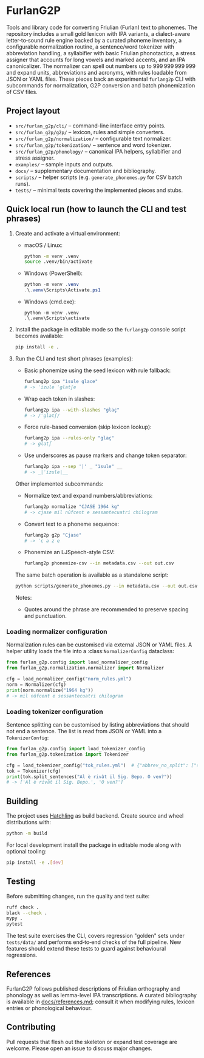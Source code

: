 # FurlanG2P

Tools and library code for converting Friulian (Furlan) text to phonemes.  The
repository includes a small gold lexicon with IPA variants, a dialect-aware
letter‑to‑sound rule engine backed by a curated phoneme inventory, a
configurable normalization routine, a sentence/word tokenizer with abbreviation
handling, a syllabifier with basic Friulian phonotactics, a stress assigner that
accounts for long vowels and marked accents, and an IPA canonicalizer. The
normalizer can spell out numbers up to 999 999 999 999 and expand units,
abbreviations and acronyms, with rules loadable from JSON or YAML files. These
pieces back an experimental `furlang2p` CLI with subcommands for normalization,
G2P conversion and batch phonemization of CSV files.

## Project layout

- `src/furlan_g2p/cli/` – command-line interface entry points.
- `src/furlan_g2p/g2p/` – lexicon, rules and simple converters.
- `src/furlan_g2p/normalization/` – configurable text normalizer.
- `src/furlan_g2p/tokenization/` – sentence and word tokenizer.
- `src/furlan_g2p/phonology/` – canonical IPA helpers, syllabifier and stress
  assigner.
- `examples/` – sample inputs and outputs.
- `docs/` – supplementary documentation and bibliography.
- `scripts/` – helper scripts (e.g. `generate_phonemes.py` for CSV batch runs).
- `tests/` – minimal tests covering the implemented pieces and stubs.

## Quick local run (how to launch the CLI and test phrases)

1. Create and activate a virtual environment:

   - macOS / Linux:
     ```bash
     python -m venv .venv
     source .venv/bin/activate
     ```
   - Windows (PowerShell):
     ```powershell
     python -m venv .venv
     .\.venv\Scripts\Activate.ps1
     ```
   - Windows (cmd.exe):
     ```
     python -m venv .venv
     .\.venv\Scripts\activate
     ```

2. Install the package in editable mode so the `furlang2p` console script becomes available:

   ```bash
   pip install -e .
   ```

3. Run the CLI and test short phrases (examples):

   - Basic phonemize using the seed lexicon with rule fallback:
     ```bash
     furlang2p ipa "ìsule glace"
     # -> ˈizule ˈglatʃe
     ```

   - Wrap each token in slashes:
     ```bash
     furlang2p ipa --with-slashes "glaç"
     # -> /ˈglatʃ/
     ```

   - Force rule-based conversion (skip lexicon lookup):
     ```bash
     furlang2p ipa --rules-only "glaç"
     # -> glatʃ
     ```

   - Use underscores as pause markers and change token separator:
     ```bash
     furlang2p ipa --sep '|' _ "ìsule" __
     # -> _|ˈizule|__
     ```

   Other implemented subcommands:

   - Normalize text and expand numbers/abbreviations:
     ```bash
     furlang2p normalize "CJASE 1964 kg"
     # -> cjase mil nûfcent e sessantecuatri chilogram
     ```

   - Convert text to a phoneme sequence:
     ```bash
     furlang2p g2p "Cjase"
     # -> ˈc a z e
     ```

   - Phonemize an LJSpeech-style CSV:
     ```bash
     furlang2p phonemize-csv --in metadata.csv --out out.csv
     ```

   The same batch operation is available as a standalone script:

   ```bash
   python scripts/generate_phonemes.py --in metadata.csv --out out.csv
   ```

   Notes:
   - Quotes around the phrase are recommended to preserve spacing and punctuation.

### Loading normalizer configuration

Normalization rules can be customised via external JSON or YAML files. A helper
utility loads the file into a :class:`NormalizerConfig` dataclass:

```python
from furlan_g2p.config import load_normalizer_config
from furlan_g2p.normalization.normalizer import Normalizer

cfg = load_normalizer_config("norm_rules.yml")
norm = Normalizer(cfg)
print(norm.normalize("1964 kg"))
# -> mil nûfcent e sessantecuatri chilogram
```

### Loading tokenizer configuration

Sentence splitting can be customised by listing abbreviations that should not
end a sentence.  The list is read from JSON or YAML into a
``TokenizerConfig``:

```python
from furlan_g2p.config import load_tokenizer_config
from furlan_g2p.tokenization import Tokenizer

cfg = load_tokenizer_config("tok_rules.yml")  # {"abbrev_no_split": ["sig"]}
tok = Tokenizer(cfg)
print(tok.split_sentences("Al è rivât il Sig. Bepo. O ven?"))
# -> ['Al è rivât il Sig. Bepo.', 'O ven?']
```

## Building

The project uses [Hatchling](https://hatch.pypa.io/) as build backend.
Create source and wheel distributions with:

```bash
python -m build
```

For local development install the package in editable mode along with
optional tooling:

```bash
pip install -e .[dev]
```

## Testing

Before submitting changes, run the quality and test suite:

```bash
ruff check .
black --check .
mypy .
pytest
```

The test suite exercises the CLI, covers regression "golden" sets under
`tests/data/` and performs end‑to‑end checks of the full pipeline.  New
features should extend these tests to guard against behavioural regressions.

## References

FurlanG2P follows published descriptions of Friulian orthography and
phonology as well as lemma-level IPA transcriptions. A curated bibliography is
available in [docs/references.md](docs/references.md); consult it when modifying
rules, lexicon entries or phonological behaviour.

## Contributing

Pull requests that flesh out the skeleton or expand test coverage are welcome.
Please open an issue to discuss major changes.
